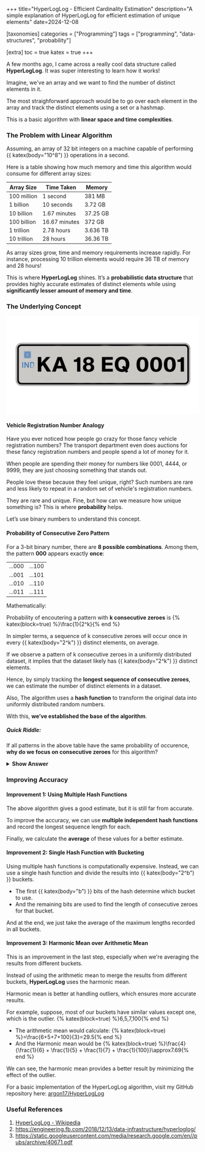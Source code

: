 +++
title="HyperLogLog - Efficient Cardinality Estimation"
description="A simple explanation of HyperLogLog for efficient estimation of unique elements"
date=2024-12-08

[taxonomies]
categories = ["Programming"]
tags = ["programming", "data-structures", "probability"]

[extra]
toc = true
katex = true
+++

A few months ago, I came across a really cool data structure called **HyperLogLog**.
It was super interesting to learn how it works!

Imagine, we've an array and we want to find the number of distinct elements in it.

The most straighforward approach would be to go over each element in the array and track the distinct elements using a set or a hashmap.

This is a basic algorithm with **linear space and time complexities**.

### The Problem with Linear Algorithm
Assuming, an array of 32 bit integers on a machine capable of performing {{ katex(body="10^8") }} operations in a second.

Here is a table showing how much memory and time this algorithm would consume for different array sizes:

| Array Size      | Time Taken   | Memory    |
|-----------------|--------------|-----------|
| 100 million     | 1 second     | 381 MB    |
| 1 billion       | 10 seconds   | 3.72 GB   |
| 10 billion      | 1.67 minutes | 37.25 GB  |
| 100 billion     | 16.67 minutes| 372 GB    |
| 1 trillion      | 2.78 hours   | 3.636 TB  |
| 10 trillion     | 28 hours     | 36.36 TB  |

As array sizes grow, time and memory requirements increase rapidly. For instance, processing 10 trillion elements would require 36 TB of memory and 28 hours!

This is where **HyperLogLog** shines. It’s a **probabilistic data structure** that provides highly accurate estimates of distinct elements while using **significantly lesser amount of memory and time**.

### The Underlying Concept

<div class="columns is-centered">
  <div class="column is-half">
    <img src="/images/posts/understanding-hyper-log-log-20241205/FancyRegistrationNumber.png">
  </div>
</div>

#### Vehicle Registration Number Analogy
Have you ever noticed how people go crazy for those fancy vehicle registration numbers?
The transport department even does auctions for these fancy registration numbers and people spend a lot of money for it.

When people are spending their money for numbers like 0001, 4444, or 9999, they are just choosing something that stands out.

People love these because they feel unique, right?
Such numbers are rare and less likely to repeat in a random set of vehicle's registration numbers.

They are rare and unique. Fine, but how can we measure how unique something is? This is where **probability** helps.

Let’s use binary numbers to understand this concept.

#### Probability of Consecutive Zero Pattern
For a 3-bit binary number, there are **8 possible combinations**. Among them, the pattern **000** appears exactly **once**:

|         |         |
|---------|---------|
| ...000  | ...100  |
| ...001  | ...101  |
| ...010  | ...110  |
| ...011  | ...111  |

Mathematically:

Probability of encoutering a pattern with **k consecutive zeroes** is
{% katex(block=true) %}\frac{1}{2^k}{% end %}

In simpler terms, a sequence of k consecutive zeroes will occur once in every {{ katex(body="2^k") }} distinct elements, on average.

If we observe a pattern of k consecutive zeroes in a uniformly distributed dataset, it implies that the dataset likely has {{ katex(body="2^k") }} distinct elements.

Hence, by simply tracking the **longest sequence of consecutive zeroes**, we can estimate the number of distinct elements in a dataset.

Also, The algorithm uses a **hash function** to transform the original data into uniformly distributed random numbers. 

With this, **we’ve established the base of the algorithm**.

##### Quick Riddle:
If all patterns in the above table have the same probability of occurence, **why do we focus on consecutive zeroes** for this algorithm?
<details>
  <summary><b>Show Answer</b></summary>
  Because, the consecutive pattern can be extended to higher number of bits easily.
</details>

### Improving Accuracy
#### Improvement 1: Using Multiple Hash Functions
The above algorithm gives a good estimate, but it is still far from accurate.

To improve the accuracy, we can use **multiple independent hash functions** and record the longest sequence length for each.

Finally, we calculate the **average** of these values for a better estimate.

#### Improvement 2: Single Hash Function with Bucketing
Using multiple hash functions is computationally expensive. Instead, we can use a single hash function and divide the results into {{ katex(body="2^b") }} buckets.
- The first {{ katex(body="b") }} bits of the hash determine which bucket to use.
- And the remaining bits are used to find the length of consecutive zeroes for that bucket.

And at the end, we just take the average of the maximum lengths recorded in all buckets.

#### Improvement 3: Harmonic Mean over Arithmetic Mean
This is an improvement in the last step, especially when we're averaging the results from different buckets.

Instead of using the arithmetic mean to merge the results from different buckets, **HyperLogLog** uses the harmonic mean.

Harmonic mean is better at handling outliers, which ensures more accurate results.

For example, suppose, most of our buckets have similar values except one, which is the outlier.
{% katex(block=true) %}6,5,7,100{% end %}
- The arithmetic mean would calculate:
{% katex(block=true) %}=\frac{6+5+7+100}{3}=29.5{% end %}
- And the Harmonic mean would be
{% katex(block=true) %}\frac{4}{\frac{1}{6} + \frac{1}{5} + \frac{1}{7} + \frac{1}{100}}\approx7.69{% end %}

We can see, the harmonic mean provides a better result by minimizing the effect of the outlier.

For a basic implementation of the HyperLogLog algorithm, visit my GitHub repository here: <a href="https://github.com/argon17/HyperLogLog" target="_blank">argon17/HyperLogLog</a>

### Useful References

1. <a href="https://en.wikipedia.org/wiki/HyperLogLog" target="_blank">HyperLogLog - Wikipedia</a>
2. <a href="https://engineering.fb.com/2018/12/13/data-infrastructure/hyperloglog/" target="_blank">https://engineering.fb.com/2018/12/13/data-infrastructure/hyperloglog/</a>
3. <a href="https://static.googleusercontent.com/media/research.google.com/en//pubs/archive/40671.pdf" target="_blank">https://static.googleusercontent.com/media/research.google.com/en//pubs/archive/40671.pdf</a>
 